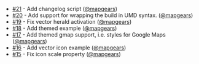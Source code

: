  * [#21](https://github.com/mapgears/ol3-google-maps/pull/21) - Add changelog script ([@mapgears](https://github.com/mapgears))
 * [#20](https://github.com/mapgears/ol3-google-maps/pull/20) - Add support for wrapping the build in UMD syntax. ([@mapgears](https://github.com/mapgears))
 * [#19](https://github.com/mapgears/ol3-google-maps/pull/19) - Fix vector herald activation ([@mapgears](https://github.com/mapgears))
 * [#18](https://github.com/mapgears/ol3-google-maps/pull/18) - Add themed example ([@mapgears](https://github.com/mapgears))
 * [#17](https://github.com/mapgears/ol3-google-maps/pull/17) - Add themed gmap support, i.e. styles for Google Maps ([@mapgears](https://github.com/mapgears))
 * [#16](https://github.com/mapgears/ol3-google-maps/pull/16) - Add vector icon example ([@mapgears](https://github.com/mapgears))
 * [#15](https://github.com/mapgears/ol3-google-maps/pull/15) - Fix icon scale property ([@mapgears](https://github.com/mapgears))
